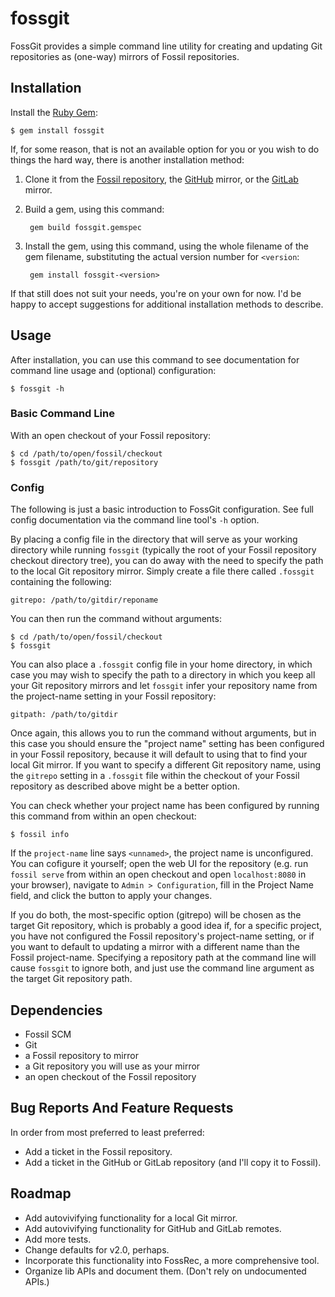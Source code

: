# fossgit

FossGit provides a simple command line utility for creating and updating Git
repositories as (one-way) mirrors of Fossil repositories.

## Installation

Install the [Ruby Gem][gem]:

    $ gem install fossgit

If, for some reason, that is not an available option for you or you wish to do
things the hard way, there is another installation method:

1. Clone it from the [Fossil repository][frepo], the [GitHub][ghrepo] mirror,
   or the [GitLab][glrepo] mirror.

2. Build a gem, using this command:

        gem build fossgit.gemspec

3. Install the gem, using this command, using the whole filename of the gem
   filename, substituting the actual version number for `<version`:

        gem install fossgit-<version>

If that still does not suit your needs, you're on your own for now.  I'd be
happy to accept suggestions for additional installation methods to describe.

## Usage

After installation, you can use this command to see documentation for command
line usage and (optional) configuration:

    $ fossgit -h

### Basic Command Line

With an open checkout of your Fossil repository:

    $ cd /path/to/open/fossil/checkout
    $ fossgit /path/to/git/repository

### Config

The following is just a basic introduction to FossGit configuration.  See full
config documentation via the command line tool's `-h` option.

By placing a config file in the directory that will serve as your working
directory while running `fossgit` (typically the root of your Fossil repository
checkout directory tree), you can do away with the need to specify the path to
the local Git repository mirror.  Simply create a file there called `.fossgit`
containing the following:

    gitrepo: /path/to/gitdir/reponame

You can then run the command without arguments:

    $ cd /path/to/open/fossil/checkout
    $ fossgit

You can also place a `.fossgit` config file in your home directory, in which
case you may wish to specify the path to a directory in which you keep all your
Git repository mirrors and let `fossgit` infer your repository name from the
project-name setting in your Fossil repository:

    gitpath: /path/to/gitdir

Once again, this allows you to run the command without arguments, but in this
case you should ensure the "project name" setting has been configured in your
Fossil repository, because it will default to using that to find your local Git
mirror.  If you want to specify a different Git repository name, using the
`gitrepo` setting in a `.fossgit` file within the checkout of your Fossil
repository as described above might be a better option.

You can check whether your project name has been configured by running this
command from within an open checkout:

    $ fossil info

If the `project-name` line says `<unnamed>`, the project name is unconfigured.
You can cofigure it yourself; open the web UI for the repository (e.g.  run
`fossil serve` from within an open checkout and open `localhost:8080` in your
browser), navigate to `Admin > Configuration`, fill in the Project Name field,
and click the button to apply your changes.

If you do both, the most-specific option (gitrepo) will be chosen as the target
Git repository, which is probably a good idea if, for a specific project, you
have not configured the Fossil repository's project-name setting, or if you
want to default to updating a mirror with a different name than the Fossil
project-name.  Specifying a repository path at the command line will cause
`fossgit` to ignore both, and just use the command line argument as the target
Git repository path.

## Dependencies

* Fossil SCM
* Git
* a Fossil repository to mirror
* a Git repository you will use as your mirror
* an open checkout of the Fossil repository

## Bug Reports And Feature Requests

In order from most preferred to least preferred:

* Add a ticket in the Fossil repository.
* Add a ticket in the GitHub or GitLab repository (and I'll copy it to Fossil).

## Roadmap

* Add autovivifying functionality for a local Git mirror.
* Add autovivifying functionality for GitHub and GitLab remotes.
* Add more tests.
* Change defaults for v2.0, perhaps.
* Incorporate this functionality into FossRec, a more comprehensive tool.
* Organize lib APIs and document them.  (Don't rely on undocumented APIs.)

[gem]: https://rubygems.org/gems/fossgit
[frepo]: https://fossrec.com/u/apotheon/fossgit
[ghrepo]: https://github.com/apotheon/fossgit
[glrepo]: https://gitlab.com/apotheon/fossgit
